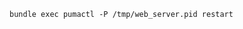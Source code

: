 <!-- usedin: [ _includes/_inlines/Deployment/Rails/puma-rack-server/puma-rack-server_warning-v1.md] -->

```
bundle exec pumactl -P /tmp/web_server.pid restart
```
